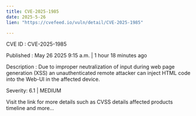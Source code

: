 ```yaml
---
title: CVE-2025-1985
date: 2025-5-26
lien: "https://cvefeed.io/vuln/detail/CVE-2025-1985"

---
```


CVE ID : CVE-2025-1985

Published :  May 26
2025
9:15 a.m. | 1 hour
18 minutes ago

Description : Due to improper neutralization of input during web page generation (XSS) an unauthenticated remote attacker can inject HTML code into the Web-UI in the affected device.

Severity: 6.1 | MEDIUM

Visit the link for more details
such as CVSS details
affected products
timeline
and more...

